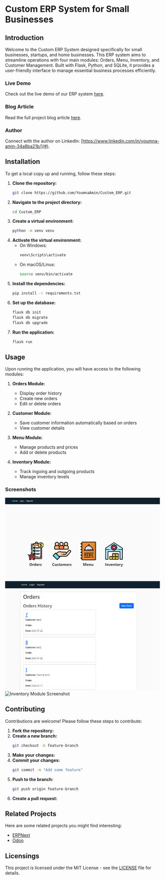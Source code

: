 # Custom ERP System for Small Businesses

## Introduction
Welcome to the Custom ERP System designed specifically for small businesses, startups, and home businesses. This ERP system aims to streamline operations with four main modules: Orders, Menu, Inventory, and Customer Management. Built with Flask, Python, and SQLite, it provides a user-friendly interface to manage essential business processes efficiently.

### Live Demo
Check out the live demo of our ERP system [here](#).

### Blog Article
Read the full project blog article [here](#).

### Author
Connect with the author on LinkedIn: [https://www.linkedin.com/in/youmna-amin-34a8ba21b/](#).

## Installation
To get a local copy up and running, follow these steps:

1. **Clone the repository:**
    ```bash
    git clone https://github.com/YoumnaAmin/Custom_ERP.git
    ```
2. **Navigate to the project directory:**
    ```bash
    cd Custom_ERP
    ```
3. **Create a virtual environment:**
    ```bash
    python -m venv venv
    ```
4. **Activate the virtual environment:**
    - On Windows:
        ```bash
        venv\Scripts\activate
        ```
    - On macOS/Linux:
        ```bash
        source venv/bin/activate
        ```
5. **Install the dependencies:**
    ```bash
    pip install -r requirements.txt
    ```
6. **Set up the database:**
    ```bash
    flask db init
    flask db migrate
    flask db upgrade
    ```
7. **Run the application:**
    ```bash
    flask run
    ```

## Usage
Upon running the application, you will have access to the following modules:

1. **Orders Module:**
   - Display order history
   - Create new orders
   - Edit or delete orders

2. **Customer Module:**
   - Save customer information automatically based on orders
   - View customer details

3. **Menu Module:**
   - Manage products and prices
   - Add or delete products

4. **Inventory Module:**
   - Track ingoing and outgoing products
   - Manage inventory levels

### Screenshots
![Dashboard Screenshot](screenshots/dashboard.png)
![Orders Module Screenshot](screenshots/order.png)
![Inventory Module Screenshot](#)

## Contributing
Contributions are welcome! Please follow these steps to contribute:

1. **Fork the repository:**
2. **Create a new branch:**
    ```bash
    git checkout -b feature-branch
    ```
3. **Make your changes:**
4. **Commit your changes:**
    ```bash
    git commit -m "Add some feature"
    ```
5. **Push to the branch:**
    ```bash
    git push origin feature-branch
    ```
6. **Create a pull request:**

## Related Projects
Here are some related projects you might find interesting:

- [ERPNext](https://github.com/frappe/erpnext)
- [Odoo](https://github.com/odoo/odoo)

## Licensings
This project is licensed under the MIT License - see the [LICENSE](LICENSE) file for details.
